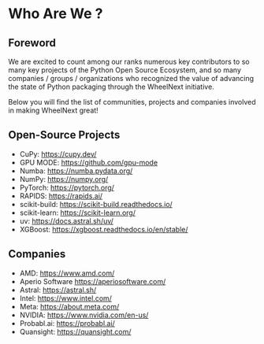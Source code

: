 
# Who Are We ?

## Foreword

We are excited to count among our ranks numerous key contributors to so many key projects of the Python Open Source
Ecosystem, and so many companies / groups / organizations who recognized the value of advancing the state of Python
packaging through the WheelNext initiative.

Below you will find the list of communities, projects and companies involved in making WheelNext great!

## Open-Source Projects

- CuPy: <https://cupy.dev/>
- GPU MODE: <https://github.com/gpu-mode>
- Numba: <https://numba.pydata.org/>
- NumPy: <https://numpy.org/>
- PyTorch: <https://pytorch.org/>
- RAPIDS: <https://rapids.ai/>
- scikit-build: <https://scikit-build.readthedocs.io/>
- scikit-learn: <https://scikit-learn.org/>
- uv: <https://docs.astral.sh/uv/>
- XGBoost: <https://xgboost.readthedocs.io/en/stable/>

## Companies

- AMD: <https://www.amd.com/>
- Aperio Software <https://aperiosoftware.com/>
- Astral: <https://astral.sh/>
- Intel: <https://www.intel.com/>
- Meta: <https://about.meta.com/>
- NVIDIA: <https://www.nvidia.com/en-us/>
- Probabl.ai: <https://probabl.ai/>
- Quansight: <https://quansight.com/>
